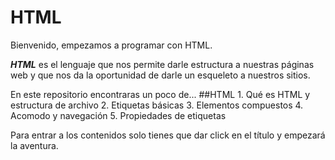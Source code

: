 # HTML

Bienvenido, empezamos a programar con HTML.

**_HTML_** es el lenguaje que nos permite darle estructura a nuestras páginas web y que nos da la oportunidad de darle un esqueleto a nuestros sitios.

En este repositorio encontraras un poco de...
     ##HTML
        1. Qué es HTML y estructura de archivo
        2. Etiquetas básicas
        3. Elementos compuestos
        4. Acomodo y navegación
        5. Propiedades de etiquetas

Para entrar a los contenidos solo tienes que dar click en el título y empezará la aventura.
